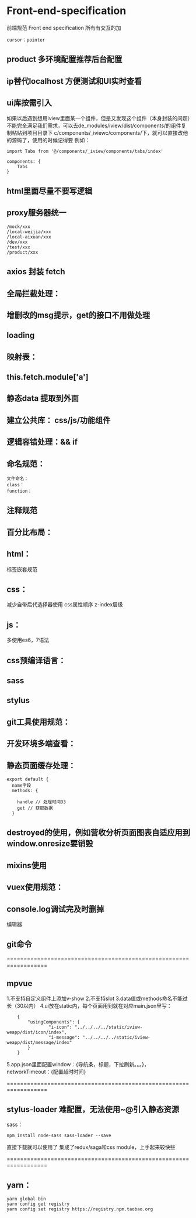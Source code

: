 # Front-end-specification
  前端规范 Front end specification
所有有交互的加
```
cursor：pointer
```

## product 多环境配置推荐后台配置

## ip替代localhost 方便测试和UI实时查看

## ui库按需引入
如果以后遇到想用iview里面某一个组件，但是又发现这个组件（本身封装的问题）不能完全满足我们需求，可以去de_modules/iview/dist/components/的组件复制粘贴到项目目录下 c/components/_iviewc/components/下，就可以直接改他的源码了，使用的时候记得要
例如：
```
import Tabs from '@/components/_iview/components/tabs/index'

components: {
    Tabs
} 
```

## html里面尽量不要写逻辑

## proxy服务器统一
```
/mock/xxx
/local-weijia/xxx
/local-aixuan/xxx
/dev/xxx
/test/xxx
/product/xxx
```
## axios 封装 fetch

## 全局拦截处理：
## 增删改的msg提示，get的接口不用做处理
## loading

## 映射表：

## this.fetch.module['a']

## 静态data 提取到外面

## 建立公共库： css/js/功能组件

## 逻辑容错处理：&& if

## 命名规范：
	文件命名：
	class：
	function：

## 注释规范

## 百分比布局：

## html：
 标签嵌套规范

## css：
减少自带后代选择器使用
css属性顺序
z-index层级

## js：
多使用es6，7语法

## css预编译语言：
## sass
## stylus

## git工具使用规范：

## 开发环境多端查看：

## 静态页面缓存处理：
```
export default {
  name字段
  methods: {

    handle // 处理时间33
    get // 获取数据
  }
```
## destroyed的使用，例如营收分析页面图表自适应用到window.onresize要销毁

## mixins使用



## vuex使用规范：


## console.log调试完及时删掉

编辑器

## git命令


==================================================================
## mpvue
1.不支持自定义组件上添加v-show
2.不支持slot
3.data值或methods命名不能过长（30以内）
4.ui放在static内，每个页面用到就在对应main.json里写：
```
	{
  		"usingComponents": {
    			"i-icon": "../../../../static/iview-weapp/dist/icon/index",
    			"i-message": "../../../../static/iview-weapp/dist/message/index"
  		}
	}
```
5.app.json里面配置window：{导航条，标题，下拉刷新。。。}，networkTimeout：{配置超时时间}

==================================================================
## stylus-loader 难配置，无法使用~@引入静态资源

sass：
```
npm install node-sass sass-loader --save
```
直接下载就可以使用了
集成了redux/saga和css module，上手起来较快些











==================================================================
## yarn：
```
yarn global bin
yarn config get registry
yarn config set registry https://registry.npm.taobao.org
```
